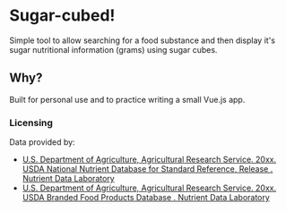 Sugar-cubed!
============

Simple tool to allow searching for a food substance and then display it's sugar nutritional information (grams) using sugar cubes.

Why?
----

Built for personal use and to practice writing a small Vue.js app.

### Licensing

Data provided by:

- [U.S. Department of Agriculture, Agricultural Research Service. 20xx. USDA National Nutrient Database for Standard Reference, Release . Nutrient Data Laboratory](http://www.ars.usda.gov/nutrientdata)
- [U.S. Department of Agriculture, Agricultural Research Service. 20xx. USDA Branded Food Products Database . Nutrient Data Laboratory](http://ndb.nal.usda.gov)

